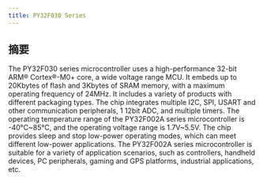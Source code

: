 ```yaml
---
title: PY32F030 Series
---
```


## 摘要

The PY32F030 series microcontroller uses a high-performance 32-bit ARM® Cortex®-M0+ core, a wide voltage range MCU. It embeds up to 20Kbytes of flash and 3Kbytes of SRAM memory, with a maximum operating frequency of 24MHz. It includes a variety of products with different packaging types. The chip integrates multiple I2C, SPI, USART and other communication peripherals, 1 12bit ADC, and multiple timers. The operating temperature range of the PY32F002A series microcontroller is -40℃~85℃, and the operating voltage range is 1.7V~5.5V. The chip provides sleep and stop low-power operating modes, which can meet different low-power applications. The PY32F002A series microcontroller is suitable for a variety of application scenarios, such as controllers, handheld devices, PC peripherals, gaming and GPS platforms, industrial applications, etc.

<!-- @include: ../../../data/markdown/PY32F030/zh-CN.md -->
